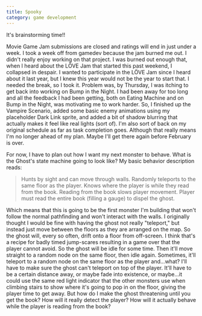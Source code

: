 ```yaml
---
title: Spooky
category: game development
---
```

It's brainstorming time!!

Movie Game Jam submissions are closed and ratings will end in just under a week. I took a week off from gamedev because the jam burned me out. I didn't really enjoy working on that project. I was burned out enough that, when I heard about the LÖVE Jam that started this past weekend, I collapsed in despair. I wanted to participate in the LÖVE Jam since I heard about it last year, but I knew this year would not be the year to start that. I needed the break, so I took it. Problem was, by Thursday, I was itching to get back into working on Bump in the Night. I had been away for too long and all the feedback I had been getting, both on Eating Machine and on Bump in the Night, was motivating me to work harder. So, I finished up the Vampire Scenario, added some basic enemy animations using my placeholder Dark Link sprite, and added a bit of shadow blurring that actually makes it feel like real lights (sort of). I'm also sort of back on my original schedule as far as task completion goes. Although that really means I'm no longer ahead of my plan. Maybe I'll get there again before February is over.

For now, I have to plan out how I want my next monster to behave. What is the Ghost's state machine going to look like? My basic behavior description reads:
> Hunts by sight and can move through walls. Randomly teleports to the same floor as the player. Knows where the player is while they read from the book. Reading from the book slows player movement. Player must read the entire book (filling a gauge) to dispel the ghost.

Which means that this is going to be the first monster I'm building that won't follow the normal pathfinding and won't interact with the walls. I originally thought I would be fine with having the ghost not really "teleport," but instead just move between the floors as they are arranged on the map. So the ghost will, every so often, drift onto a floor from off-screen. I think that's a recipe for badly timed jump-scares resulting in a game over that the player cannot avoid. So the ghost will be idle for some time. Then it'll move straight to a random node on the same floor, then idle again. Sometimes, it'll teleport to a random node on the same floor as the player and...what? I'll have to make sure the ghost can't teleport on top of the player. It'll have to be a certain distance away, or maybe fade into existence, or maybe...it could use the same red light indicator that the other monsters use when climbing stairs to show where it's going to pop in on the floor, giving the player time to get away. But how do I make the ghost threatening until you get the book? How will it really detect the player? How will it actually behave while the player is reading from the book?